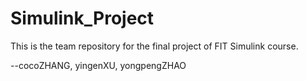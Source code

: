 # Simulink_Project
This is the team repository for the final project of FIT Simulink course.

--cocoZHANG, yingenXU, yongpengZHAO
